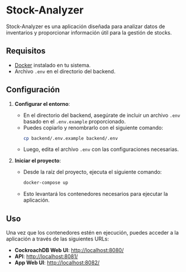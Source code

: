 # Stock-Analyzer

Stock-Analyzer es una aplicación diseñada para analizar datos de inventarios y proporcionar información útil para la gestión de stocks.

## Requisitos

- [Docker](https://www.docker.com/) instalado en tu sistema.
- Archivo `.env` en el directorio del backend.

## Configuración

1. **Configurar el entorno**:
   - En el directorio del backend, asegúrate de incluir un archivo `.env` basado en el `.env.example` proporcionado.
   - Puedes copiarlo y renombrarlo con el siguiente comando:
     ```sh
     cp backend/.env.example backend/.env
     ```
   - Luego, edita el archivo `.env` con las configuraciones necesarias.

2. **Iniciar el proyecto**:
   - Desde la raíz del proyecto, ejecuta el siguiente comando:
     ```sh
     docker-compose up
     ```
   - Esto levantará los contenedores necesarios para ejecutar la aplicación.

## Uso

Una vez que los contenedores estén en ejecución, puedes acceder a la aplicación a través de las siguientes URLs:

- **CockroachDB Web UI**: [http://localhost:8080/](http://localhost:8080/)
- **API**: [http://localhost:8081/](http://localhost:8081/)
- **App Web UI**: [http://localhost:8082/](http://localhost:8082/)

